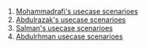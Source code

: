 1. [Mohammadrafi's usecase scenarioes](./UCs-mohammad-rafi.pdf)
2. [Abdulrazak's usecase scenarioes](./UCs-abdulrazak.pdf)
3. [Salman's usecase scenarioes](./UCs-salman.pdf)
4. [Abdulrhman usecase scenarioes](./UCs-abdulrhman.pdf)

